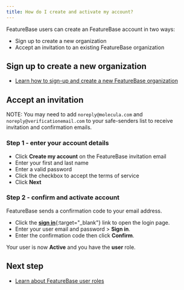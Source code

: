 ```yaml
---
title: How do I create and activate my account?
---
```


FeatureBase users can create an FeatureBase account in two ways:

* Sign up to create a new organization
* Accept an invitation to an existing FeatureBase organization

## Sign up to create a new organization

* [Learn how to sign-up and create a new FeatureBase organization](/cloud/fbc-part1-signup)

## Accept an invitation

NOTE: You may need to add `noreply@molecula.com` and `noreply@verificationemail.com` to your safe-senders list to receive invitation and confirmation emails.

### Step 1 - enter your account details

* Click **Create my account** on the FeatureBase invitation email
* Enter your first and last name
* Enter a valid password
* Click the checkbox to accept the terms of service
* Click **Next**

### Step 2 - confirm and activate account

FeatureBase sends a confirmation code to your email address.

* Click the [**sign in**](https://cloud.featurebase.com/login){:target="_blank"} link to open the login page.
* Enter your user email and password > **Sign in**.
* Enter the confirmation code then click **Confirm**.

Your user is now **Active** and you have the **user** role.

## Next step

* [Learn about FeatureBase user roles](/cloud/cloud-configuration/cloud-user-roles-ref)
